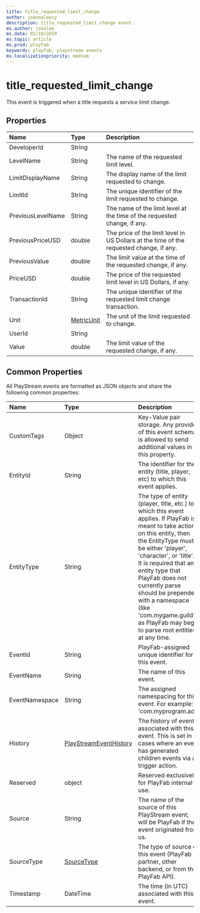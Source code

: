 ```yaml
---
title: title_requested_limit_change
author: joannaleecy
description: title_requested_limit_change event.
ms.author: joanlee
ms.date: 02/19/2019
ms.topic: article
ms.prod: playfab
keywords: playfab, playstream events
ms.localizationpriority: medium
---
```


# title_requested_limit_change

This event is triggered when a title requests a service limit change.

## Properties

|Name|Type|Description|
| :--------------------|:-------------------|:----------------------|
|DeveloperId|String||
|LevelName|String|The name of the requested limit level.|
|LimitDisplayName|String|The display name of the limit requested to change.|
|LimitId|String|The unique identifier of the limit requested to change.|
|PreviousLevelName|String|The name of the limit level at the time of the requested change, if any.|
|PreviousPriceUSD|double|The price of the limit level in US Dollars at the time of the requested change, if any.|
|PreviousValue|double|The limit value at the time of the requested change, if any.|
|PriceUSD|double|The price of the requested limit level in US Dollars, if any.|
|TransactionId|String|The unique identifier of the requested limit change transaction.|
|Unit|[MetricUnit](data-types/metricunit.md)|The unit of the limit requested to change.|
|UserId|String||
|Value|double|The limit value of the requested change, if any.|

## Common Properties

All PlayStream events are formatted as JSON objects and share the following common properties:

|Name|Type|Description|
| :--------------------|:-------------------|:----------------------|
|CustomTags|Object|Key-Value pair storage. Any provider of this event schema is allowed to send additional values in this property.|
|EntityId|String|The identifier for the entity (title, player, etc) to which this event applies.|
|EntityType|String|The type of entity (player, title, etc.) to which this event applies. If PlayFab is meant to take action on this entity, then the EntityType must be either 'player', 'character', or 'title'. It is required that any entity type that PlayFab does not currently parse should be prepended with a namespace (like 'com.mygame.guild') as PlayFab may begin to parse root entities at any time.|
|EventId|String|PlayFab-assigned unique identifier for this event.|
|EventName|String|The name of this event.|
|EventNamespace|String|The assigned namespacing for this event. For example: 'com.myprogram.ads'|
|History|[PlayStreamEventHistory](data-types/playstreameventhistory.md)|The history of events associated with this event. This is set in cases where an event has generated children events via a trigger action.|
|Reserved|object|Reserved exclusively for PlayFab internal use.|
|Source|String|The name of the source of this PlayStream event; will be PlayFab if the event originated from us.|
|SourceType|[SourceType](data-types/sourcetype.md)|The type of source of this event (PlayFab partner, other backend, or from the PlayFab API).|
|Timestamp|DateTime|The time (in UTC) associated with this event.|